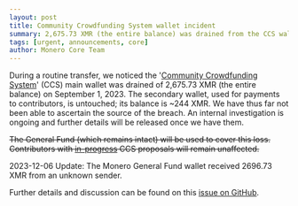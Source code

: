 ```yaml
---
layout: post
title: Community Crowdfunding System wallet incident
summary: 2,675.73 XMR (the entire balance) was drained from the CCS wallet on September 1, 2023. The General Fund wallet remains intact.
tags: [urgent, announcements, core]
author: Monero Core Team
---
```


During a routine transfer, we noticed the '[Community Crowdfunding System](https://ccs.getmonero.org/)' (CCS) main wallet was drained of 2,675.73 XMR (the entire balance) on September 1, 2023. The secondary wallet, used for payments to contributors, is untouched; its balance is ~244 XMR. We have thus far not been able to ascertain the source of the breach. An internal investigation is ongoing and further details will be released once we have them.

~~The General Fund (which remains intact) will be used to cover this loss. Contributors with [in-progress](https://ccs.getmonero.org/work-in-progress/) CCS proposals will remain unaffected.~~

2023-12-06 Update: The Monero General Fund wallet received 2696.73 XMR from an unknown sender.

Further details and discussion can be found on this [issue on GitHub](https://github.com/monero-project/meta/issues/916).

